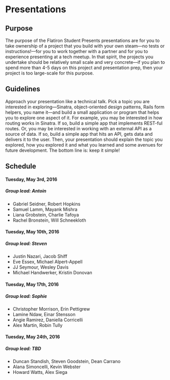 # Presentations

## Purpose

The purpose of the Flatiron Student Presents presentations are for you to take ownership of a project that you build with your own steam––no tests or instructions!––for you to work together with a partner and for you to experience presenting at a tech meetup. In that spirit, the projects you undertake should be relatively small scale and very concrete––if you plan to spend more than 4-5 days on this project and presentation prep, then your project is too large-scale for this purpose.

## Guidelines

Approach your presentation like a technical talk. Pick a topic you are interested in exploring––Sinatra, object-oriented design patterns, Rails form helpers, you name it––and build a small application or program that helps you to explore one aspect of it. For example, you may be interested in how routing works in Sinatra. If so, build a simple app that implements REST-ful routes. Or, you may be interested in working with an external API as a source of data. If so, build a simple app that hits an API, gets data and delivers it to the user. Then, your presentation should explain the topic you explored, how you explored it and what you learned and some avenues for future development. The bottom line is: keep it simple!

## Schedule

#### Tuesday, May 3rd, 2016
##### Group lead: Antoin

* Gabriel Seidner, Robert Hopkins
* Samuel Lamm, Mayank Mishra
* Liana Grobstein, Charlie Tafoya
* Rachel Bronstein, Will Schneekloth


#### Tuesday, May 10th, 2016
##### Group lead: Steven
* Justin Nazari, Jacob Shiff
* Eve Essex, Michael Alpert-Appell
* JJ Seymour, Wesley Davis
* Michael Handwerker, Kristin Donovan

#### Tuesday, May 17th, 2016
##### Group lead: Sophie
* Christopher Morrison, Erin Pettigrew
* Lamine Ndaw, Einar Stensson
* Angie Ramirez, Daniella Corricelli
* Alex Martin, Robin Tully

#### Tuesday, May 24th, 2016
##### Group lead: TBD
* Duncan Standish, Steven Goodstein, Dean Carrano
* Alana Simoncelli, Kevin Webster
* Howard Watts, Alex Siega
